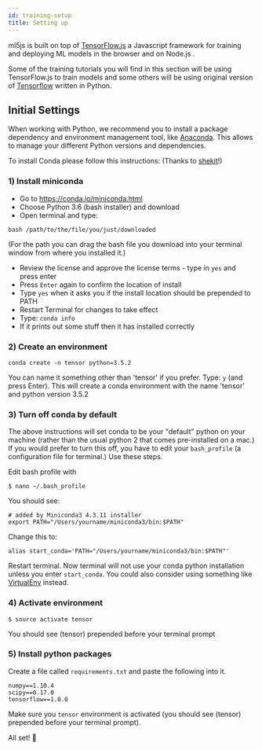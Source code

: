 ```yaml
---
id: training-setup
title: Setting up
---
```


ml5js is built on top of [TensorFlow.js](https://js.tensorflow.org/) a Javascript framework for training and deploying ML models in the browser and on Node.js . 

Some of the training tutorials you will find in this section will be using TensorFlow.js to train models and some others will be using original version of [Tensorflow](https://www.tensorflow.org/) written in Python.

## Initial Settings

When working with Python, we recommend you to install a package dependency and environment management tool, like [Anaconda](https://conda.io/docs/). This allows to manage your different Python versions and dependencies.

To install Conda please follow this instructions: (Thanks to [shekit](https://github.com/shekit/machine-learning-demystified)!)

### 1) Install miniconda 
- Go to https://conda.io/miniconda.html 
- Choose Python 3.6 (bash installer) and download
- Open terminal and type:

```
bash /path/to/the/file/you/just/downloaded
```
(For the path you can drag the bash file you download into your terminal window from where you installed it.)

   - Review the license and approve the license terms - type in `yes` and press enter
   - Press `Enter` again to confirm the location of install
   - Type `yes` when it asks you if the install location should be prepended to PATH
   - Restart Terminal for changes to take effect
   - Type: `conda info`
   - If it prints out some stuff then it has installed correctly
   
### 2) Create an environment

```
conda create -n tensor python=3.5.2
```

You can name it something other than 'tensor' if you prefer. Type: `y` (and press Enter). This will create a conda environment with the name 'tensor' and python version 3.5.2

### 3) Turn off conda by default
The above instructions will set conda to be your "default" python on your machine (rather than the usual python 2 that comes pre-installed on a mac.) If you would prefer to turn this off, you have to edit your `bash_profile` (a configuration file for terminal.) Use these steps.

Edit bash profile with 

```
$ nano ~/.bash_profile
```

You should see:

```
# added by Miniconda3 4.3.11 installer
export PATH="/Users/yourname/miniconda3/bin:$PATH"
```
Change this to:

```
alias start_conda='PATH="/Users/yourname/miniconda3/bin:$PATH"'
```

Restart terminal. Now terminal will not use your conda python installation unless you enter `start_conda`. You could also consider using something like [VirtualEnv](https://virtualenv.pypa.io/en/stable/) instead.

### 4) Activate environment

```
$ source activate tensor
```

You should see (tensor) prepended before your terminal prompt

### 5) Install python packages

Create a file called `requirements.txt` and paste the following into it.

```
numpy==1.10.4
scipy==0.17.0
tensorflow==1.0.0
```

Make sure you `tensor` environment is activated (you should see (tensor) prepended before your terminal prompt).

All set! 🌈
